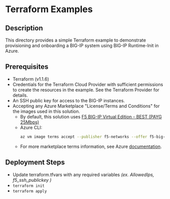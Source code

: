 # Terraform Examples

## Description

This directory provides a simple Terraform example to demonstrate provisioning and onboarding a BIG-IP system using BIG-IP Runtime-Init in Azure.

## Prerequisites
 * Terraform (v1.1.6)
 * Credentials for the Terraform Cloud Provider with sufficient permissions to create the resources in the example. See the Terraform Provider for details.
 * An SSH public key for access to the BIG-IP instances.
 * Accepting any Azure Marketplace "License/Terms and Conditions" for the images used in this solution.
    - By default, this solution uses [F5 BIG-IP Virtual Edition - BEST (PAYG 25Mbps)](https://azuremarketplace.microsoft.com/en-us/marketplace/apps/f5-networks.f5-big-ip-best?tab=PlansAndPrice)
    - Azure CLI: 
        ```bash
        az vm image terms accept --publisher f5-networks --offer f5-big-ip-best --plan f5-big-best-plus-hourly-25mbps
        ```
    - For more marketplace terms information, see Azure [documentation](https://docs.microsoft.com/en-us/azure/virtual-machines/linux/cli-ps-findimage#deploy-an-image-with-marketplace-terms).

## Deployment Steps
 * Update terraform.tfvars with any required variables *(ex. AllowedIps, f5_ssh_publickey )*
 * `terraform init`
 * `terraform apply`
